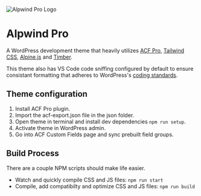 ![Alpwind Pro Logo](https://github.com/gartholiver/alpwind-pro-theme/blob/master/screenshot.png)

# Alpwind Pro
A WordPress development theme that heavily utilizes [ACF Pro](https://www.advancedcustomfields.com/pro/), [Tailwind CSS](https://tailwindcss.com/), [Alpine.js](https://alpinejs.dev/) and [Timber](https://timber.github.io/docs/).

This theme also has VS Code code sniffing configured by default to ensure consistant formatting that adheres to WordPress's [coding standards](https://developer.wordpress.org/coding-standards/).

## Theme configuration
1. Install ACF Pro plugin.
2. Import the acf-export.json file in the json folder.
3. Open theme in terminal and install dev dependencies `npm run setup`.
4. Activate theme in WordPress admin.
5. Go into ACF Custom Fields page and sync prebuilt field groups.

## Build Process
There are a couple NPM scripts should make life easier.
- Watch and quickly compile CSS and JS files: `npm run start`
- Compile, add compatibilty and optimize CSS and JS files: `npm run build`
